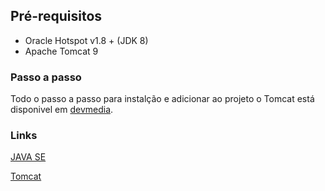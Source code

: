 ## Pré-requisitos
- Oracle Hotspot v1.8 + (JDK 8)
- Apache Tomcat 9

### Passo a passo
Todo o passo a passo para instalção e adicionar ao projeto o Tomcat está disponivel em [devmedia](https://www.devmedia.com.br/instalacao-e-configuracao-do-apache-tomcat-no-eclipse/27360).

### Links

[JAVA SE](https://www.oracle.com/br/java/technologies/javase/javase-jdk8-downloads.html)

[Tomcat](https://tomcat.apache.org/download-90.cgi)
